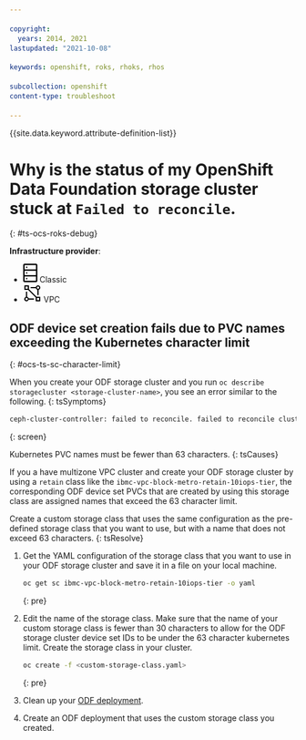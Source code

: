 ```yaml
---

copyright:
  years: 2014, 2021
lastupdated: "2021-10-08"

keywords: openshift, roks, rhoks, rhos

subcollection: openshift
content-type: troubleshoot

---
```


{{site.data.keyword.attribute-definition-list}}

  

# Why is the status of my OpenShift Data Foundation storage cluster stuck at `Failed to reconcile`.
{: #ts-ocs-roks-debug}

**Infrastructure provider**:
* ![Classic infrastructure provider icon.](images/icon-classic-2.svg) Classic
* ![VPC infrastructure provider icon.](images/icon-vpc-2.svg) VPC

## ODF device set creation fails due to PVC names exceeding the Kubernetes character limit
{: #ocs-ts-sc-character-limit}


When you create your ODF storage cluster and you run `oc describe storagecluster <storage-cluster-name>`, you see an error similar to the following.
{: tsSymptoms}

```sh
ceph-cluster-controller: failed to reconcile. failed to reconcile cluster "ocs-storagecluster-cephcluster": failed to configure local ceph cluster: failed to create cluster: failed to start ceph osds: 3 failures encountered while running osds in namespace openshift-storage: failed to create "provision" job for node "ocs-deviceset-ibmc-vpc-block-metro-retain-10iops-tier-0-datnv6k". Job.batch "rook-ceph-osd-prepare-aaa000aaa111a1a0e10ba1a11aa1a119" is invalid: [spec.template.spec.volumes[8].name: Invalid value: "ocs-deviceset-ibmc-vpc-block-metro-retain-10iops-tier-0-aaaaa1b-bridge": must be no more than 63 characters
```
{: screen}


Kubernetes PVC names must be fewer than 63 characters.
{: tsCauses}


If you a have multizone VPC cluster and create your ODF storage cluster by using a `retain` class like the `ibmc-vpc-block-metro-retain-10iops-tier`, the corresponding ODF device set PVCs that are created by using this storage class are assigned names that exceed the 63 character limit.


Create a custom storage class that uses the same configuration as the pre-defined storage class that you want to use, but with a name that does not exceed 63 characters.
{: tsResolve}

1. Get the YAML configuration of the storage class that you want to use in your ODF storage cluster and save it in a file on your local machine.
    ```sh
    oc get sc ibmc-vpc-block-metro-retain-10iops-tier -o yaml
    ```
    {: pre}

1. Edit the name of the storage class. Make sure that the name of your custom storage class is fewer than 30 characters to allow for the ODF storage cluster device set IDs to be under the 63 character kubernetes limit. Create the storage class in your cluster.
    ```sh
    oc create -f <custom-storage-class.yaml>
    ```
    {: pre}

1. Clean up your [ODF deployment](/docs/openshift?topic=openshift-ocs-manage-deployment#ocs-rm-cleanup-resources).

1. Create an ODF deployment that uses the custom storage class you created.





